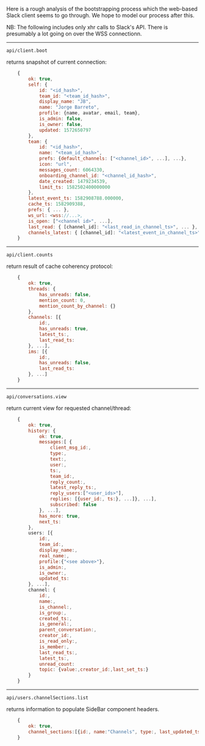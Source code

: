 Here is a rough analysis of the bootstrapping process which the web-based Slack client seems to go through. We hope to model our process after this.

NB: The following includes only xhr calls to Slack's API. There is presumably a lot going on over the WSS connectionn.

---
	api/client.boot
returns snapshot of current connection: 
```javascript
	{
		ok: true,
		self: {
			id: "<id_hash>",
			team_id: "<team_id_hash>",
			display_name: "JB",
			name: "Jorge Barreto",
			profile: {name, avatar, email, team},
			is_admin: false,
			is_owner: false,
			updated: 1572650797
		},
		team: {
			id: "<id_hash>",
			name: "<team_id_hash>",
			prefs: {default_channels: ["<channel_id>", ...], ...},
			icon: "url",
			messages_count: 6064330,
			onboarding_channel_id: "<channel_id_hash>",
			date_created: 1479234539,
			limit_ts: 1582502400000000
		},
		latest_event_ts: 1582908788.000000,
		cache_ts: 1582909388,
		prefs: { ... },
		ws_url: <wss://...>,
		is_open: ["<channel id>", ...],
		last_read: { [channel_id]: "<last_read_in_channel_ts>", ... },
		channels_latest: { [channel_id]: "<latest_event_in_channel_ts>", ... }
	}
```
---
	api/client.counts
return result of cache coherency protocol:
```javascript
	{
		ok: true,
		threads: { 
			has_unreads: false,
			mention_count: 0,
			mention_count_by_channel: {}
		},
		channels: [{
			id:,
			has_unreads: true,
			latest_ts:,
			last_read_ts:
		}, ...],
		ims: [{
			id:,
			has_unreads: false,
			last_read_ts:
		}, ...]
	}
```
---
	api/conversations.view
return current view for requested channel/thread:
```javascript
	{
		ok: true,
		history: {
			ok: true,
			messages:[ {
				client_msg_id:,
				type:,
				text:,
				user:,
				ts:,
				team_id:,
				reply_count:,
				latest_reply_ts:,
				reply_users:["<user_ids>"],
				replies: [{user_id:, ts:}, ...]}, ...],
				subscribed: false
			}, ...],
			has_more: true,
			next_ts:
		},
		users: [{
			id:,
			team_id:,
			display_name:,
			real_name:,
			profile:{"<see above>"},
			is_admin:,
			is_owner:,
			updated_ts:
		}, ...],
		channel: {
			id:,
			name:,
			is_channel:,
			is_group:,
			created_ts:,
			is_general:,
			parent_conversation:,
			creator_id:,
			is_read_only:,
			is_member:,
			last_read_ts:,
			latest_ts:, 
			unread_count:
			topic: {value:,creator_id:,last_set_ts:}
		}
	}
```
---
	api/users.channelSections.list
returns information to populate SideBar component headers.
```javascript
	{
		ok: true,
		channel_sections:[{id:, name:"Channels", type:, last_updated_ts:, }, ...]
	}
```